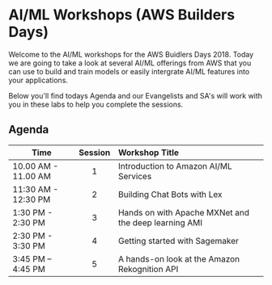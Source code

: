 # AI/ML Workshops (AWS Builders Days)

Welcome to the AI/ML workshops for the AWS Buidlers Days 2018. Today we are going to take a look at several AI/ML offerings from AWS that you can use to build and train models or easily intergrate AI/ML features into your applications.

Below you'll find todays Agenda and our Evangelists and SA's will work with you in these labs to help you complete the sessions.

## Agenda

| Time | Session | Workshop Title |
|---|:---:|:---|
| 10.00 AM - 11.00 AM | 1 | Introduction to Amazon AI/ML Services |
| 11:30 AM - 12:30 PM | 2 | Building Chat Bots with Lex |
| 1:30 PM - 2:30 PM | 3 | Hands on with Apache MXNet and the deep learning AMI |
| 2:30 PM - 3:30 PM	| 4 | Getting started with Sagemaker |
| 3:45 PM – 4:45 PM	| 5 | A hands-on look at the Amazon Rekognition API |

